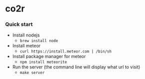 # co2r

### Quick start

- Install nodejs
  - `brew install node`
- Install meteor
  - `curl https://install.meteor.com | /bin/sh`
- Install package manager for meteor
  - `npm install meteorite`
- Run the server (the command line will display what url to visit)
  - `make server`
